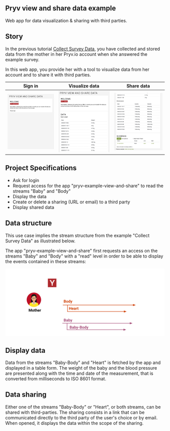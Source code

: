 ## Pryv view and share data example 

Web app for data visualization & sharing with third parties.

## Story

In the previous tutorial [Collect Survey Data](https://github.com/pryv/app-web-examples/tree/master/collect-survey-data), you have collected and stored data from the mother in her Pryv.io account when she answered the example survey.

In this web app, you provide her with a tool to visualize data from her account and to share it with third parties.

| Sign in                                                 | Visualize data                                                  | Share data                                                      |
| ------------------------------------------------------------ | ------------------------------------------------------------ | ------------------------------------------------------------ |
| <img src="images/1-login.png" alt="base" style="zoom:33%;" /> | <img src="images/2-visualize.png" alt="consent" style="zoom:33%;" /> | <img src="images/3-sharing.png" alt="form" style="zoom:33%;" /> |

## Project Specifications

- Ask for login
- Request access for the app "pryv-example-view-and-share" to read the streams "Baby" and "Body"
- Display the data
- Create or delete a sharing (URL or email) to a third party
- Display shared data 

## Data structure

This use case implies the stream structure from the example "Collect Survey Data" as illustrated below.

The app "pryv-example-view-and-share" first requests an access on the streams "Baby" and "Body" with a "read" level in order to be able to display the events contained in these streams:

![Stream structure](images/README-illustration.svg) 

## Display data

Data from the streams "Baby-Body" and "Heart" is fetched by the app and displayed in a table form.
The weight of the baby and the blood pressure are presented along with the time and date of the measurement, that is converted from milliseconds to ISO 8601 format.

## Data sharing

Either one of the streams "Baby-Body" or "Heart", or both streams, can be shared with third-parties. The sharing consists in a link that can be communicated directly to the third party of the user's choice or by email.
When opened, it displays the data within the scope of the sharing.
